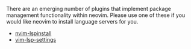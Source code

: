 There are an emerging number of plugins that implement package management functionality within neovim. Please use one of these if you would like neovim to install language servers for you.

* [nvim-lspinstall](https://github.com/anott03/nvim-lspinstall)
* [vim-lsp-settings](https://github.com/mattn/vim-lsp-settings)